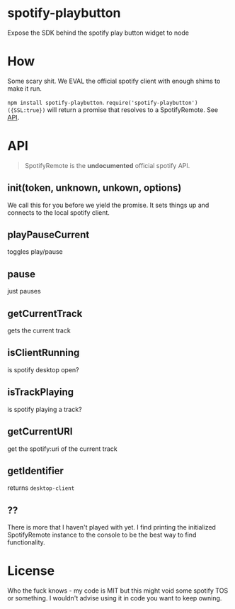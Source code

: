 spotify-playbutton
=================

Expose the SDK behind the spotify play button widget to node

# How

Some scary shit. We EVAL the official spotify client with enough
shims to make it run. 

`npm install spotify-playbutton`. `require('spotify-playbutton')({SSL:true})`
will return a promise that resolves to a SpotifyRemote. See [API](#API).

# API

> SpotifyRemote is the __undocumented__ official spotify API.

## init(token, unknown, unkown, options)

We call this for you before we yield the promise.
It sets things up and connects to the local spotify client.

## playPauseCurrent

toggles play/pause

## pause

just pauses

## getCurrentTrack

gets the current track

## isClientRunning

is spotify desktop open?

## isTrackPlaying

is spotify playing a track?

## getCurrentURI

get the spotify:uri of the current track

## getIdentifier

returns `desktop-client`

## ??

There is more that I haven't played with yet. 
I find printing the initialized SpotifyRemote instance to the console to be the best way to find functionality.

# License

Who the fuck knows - my code is MIT but this might void some spotify TOS
or something. I wouldn't advise using it in code you want to keep owning.